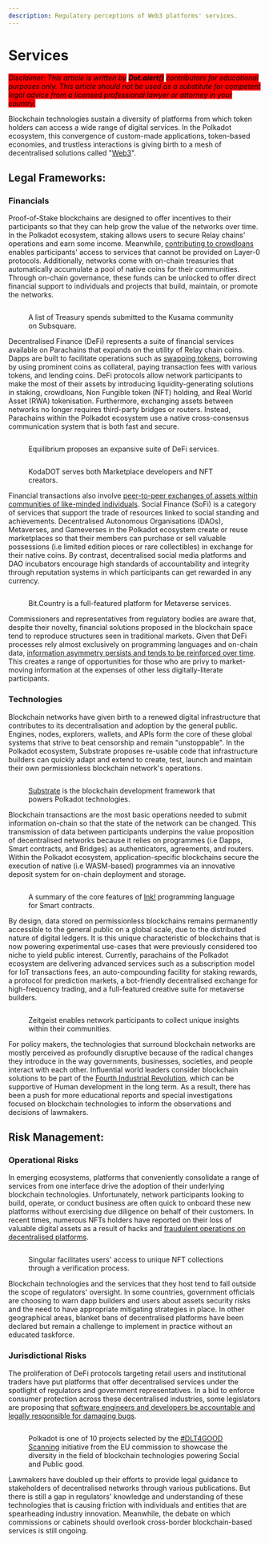 ```yaml
---
description: Regulatory perceptions of Web3 platforms' services.
---
```


# Services

_<mark style="background-color:red;">Disclaimer: This article is written by</mark> <mark style="background-color:red;"></mark><mark style="background-color:red;">**Dot.alert()**</mark> <mark style="background-color:red;"></mark><mark style="background-color:red;">contributors for educational purposes only. This article should not be used as a substitute for competent legal advice from a licensed professional lawyer or attorney in your country.</mark>_



Blockchain technologies sustain a diversity of platforms from which token holders can access a wide range of digital services. In the Polkadot ecosystem, this convergence of custom-made applications, token-based economies, and trustless interactions is giving birth to a mesh of decentralised solutions called "[Web3](https://gavofyork.medium.com/why-we-need-web-3-0-5da4f2bf95ab)".



## Legal Frameworks:&#x20;

### Financials

Proof-of-Stake blockchains are designed to offer incentives to their participants so that they can help grow the value of the networks over time. In the Polkadot ecosystem, staking allows users to secure Relay chains' operations and earn some income. Meanwhile, [contributing to crowdloans](../../3.operations/crowdfunding/crowdloans.md) enables participants' access to services that cannot be provided on Layer-0 protocols. Additionally, networks come with on-chain treasuries that automatically accumulate a pool of native coins for their communities. Through on-chain governance, these funds can be unlocked to offer direct financial support to individuals and projects that build, maintain, or promote the networks.&#x20;

<figure><img src="../../../.gitbook/assets/R_PTreasuries.JPG" alt=""><figcaption><p>A list of Treasury spends submitted to the Kusama community on Subsquare.</p></figcaption></figure>

Decentralised Finance (DeFi) represents a suite of financial services available on Parachains that expands on the utility of Relay chain coins. Dapps are built to facilitate operations such as [swapping tokens](../../3.operations/swapping/pairs-availability.md), borrowing by using prominent coins as collateral, paying transaction fees with various tokens, and lending coins. DeFi protocols allow network participants to make the most of their assets by introducing liquidity-generating solutions in staking, crowdloans, Non Fungible token (NFT) holding, and Real World Asset (RWA) tokenisation.  Furthermore, exchanging assets between networks no longer requires third-party bridges or routers. Instead, Parachains within the Polkadot ecosystem use a native cross-consensus communication system that is both fast and secure.&#x20;

<figure><img src="../../../.gitbook/assets/R_PEquilibrium.JPG" alt=""><figcaption><p>Equilibrium proposes an expansive suite of DeFi services.</p></figcaption></figure>

<figure><img src="../../../.gitbook/assets/R_PKodaDot.JPG" alt=""><figcaption><p>KodaDOT serves both Marketplace developers and NFT creators. </p></figcaption></figure>

Financial transactions also involve [peer-to-peer exchanges of assets within communities of like-minded individuals](https://anaelleltd.company/blog/2020/11/10/how-web-technologies-became-the-cornerstone-of-human-development-part-2/). Social Finance (SoFi) is a category of services that support the trade of resources linked to social standing and achievements. Decentralised Autonomous Organisations (DAOs), Metaverses, and Gameverses in the Polkadot ecosystem create or reuse marketplaces so that their members can purchase or sell valuable possessions (i.e limited edition pieces or rare collectibles) in exchange for their native coins. By contrast, decentralised social media platforms and DAO incubators encourage high standards of accountability and integrity through reputation systems in which participants can get rewarded in any currency.

<figure><img src="../../../.gitbook/assets/R_PBitCountry.JPG" alt=""><figcaption><p>Bit.Country is a full-featured platform for Metaverse services.</p></figcaption></figure>

Commissioners and representatives from regulatory bodies are aware that, despite their novelty, financial solutions proposed in the blockchain space tend to reproduce structures seen in traditional markets. Given that DeFi processes rely almost exclusively on programming languages and on-chain data, [information asymmetry persists and tends to be reinforced over time](https://www.sec.gov/news/statement/crenshaw-defi-20211109). This creates a range of opportunities for those who are privy to market-moving information at the expenses of other less digitally-literate participants.&#x20;



### Technologies

Blockchain networks have given birth to a renewed digital infrastructure that contributes to its decentralisation and adoption by the general public. Engines, nodes, explorers, wallets, and APIs form the core of these global systems that strive to beat censorship and remain "unstoppable". In the Polkadot ecosystem, Substrate proposes re-usable code that infrastructure builders can quickly adapt and extend to create, test, launch and maintain their own permissionless blockchain network's operations.&#x20;

<figure><img src="../../../.gitbook/assets/R_PSubstrate.JPG" alt=""><figcaption><p><a href="https://substrate.io/technology/future-proof/">Substrate</a> is the blockchain development framework that powers Polkadot technologies.</p></figcaption></figure>

Blockchain transactions are the most basic operations needed to submit information on-chain so that the state of the network can be changed. This transmission of data between participants underpins the value proposition of decentralised networks because it relies on programmes (i.e Dapps, Smart contracts, and Bridges) as authenticators, agreements, and routers. Within the Polkadot ecosystem, application-specific blockchains secure the execution of native (i.e WASM-based) programmes via an innovative deposit system for on-chain deployment and storage.

<figure><img src="../../../.gitbook/assets/R_PParityInk.JPG" alt=""><figcaption><p>A summary of the core features of <a href="https://use.ink/">Ink!</a> programming language for Smart contracts.</p></figcaption></figure>

By design, data stored on permissionless blockchains remains permanently accessible to the general public on a global scale, due to the distributed nature of digital ledgers. It is this unique characteristic of blockchains that is now powering experimental use-cases that were previously considered too niche to yield public interest. Currently, parachains of the Polkadot ecosystem are delivering advanced services such as a subscription model for IoT transactions fees, an auto-compounding facility for staking rewards, a protocol for prediction markets, a bot-friendly decentralised exchange for high-frequency trading, and a full-featured creative suite for metaverse builders.

<figure><img src="../../../.gitbook/assets/R_PZeitgeist.JPG" alt=""><figcaption><p>Zeitgeist enables network participants to collect unique insights within their communities.</p></figcaption></figure>

For policy makers, the technologies that surround blockchain networks are mostly perceived as profoundly disruptive because of the radical changes they introduce in the way governments, businesses, societies, and people interact with each other.  Influential world leaders consider blockchain solutions to be part of the [Fourth Industrial Revolution](https://www.weforum.org/about/the-fourth-industrial-revolution-by-klaus-schwab), which can be supportive of Human development in the long term. As a result, there has been a push for more educational reports and special investigations focused on blockchain technologies to inform the observations and decisions of lawmakers.



## Risk Management:

### Operational Risks

In emerging ecosystems, platforms that conveniently consolidate a range of services from one interface drive the adoption of their underlying blockchain technologies. Unfortunately, network participants looking to build, operate, or conduct business are often quick to onboard these new platforms without exercising due diligence on behalf of their customers. In recent times, numerous NFTs holders have reported on their loss of valuable digital assets as a result of hacks and [fraudulent operations on decentralised platforms](https://www.justice.gov/usao-edny/pr/non-fungible-token-nft-developer-charged-multi-million-dollar-international-fraud).&#x20;

<figure><img src="../../../.gitbook/assets/R_PSingular.JPG" alt=""><figcaption><p>Singular facilitates users' access to unique NFT collections through a verification process.</p></figcaption></figure>

Blockchain technologies and the services that they host tend to fall outside the scope of regulators' oversight. In some countries, government officials are choosing to warn dapp builders and users about assets security risks and the need to have appropriate mitigating strategies in place. In other geographical areas, blanket bans of decentralised platforms have been declared but remain a challenge to implement in practice without an educated taskforce.&#x20;



### Jurisdictional Risks

The proliferation of DeFi protocols targeting retail users and institutional traders have put platforms that offer decentralised services under the spotlight of regulators and government representatives. In a bid to enforce consumer protection across these decentralised industries, some legislators are proposing that [software engineers and developers be accountable and legally responsible for damaging bugs](https://www.linkedin.com/pulse/how-commission-set-out-torpedo-web3-without-even-realizing-?trk=public\_post-content\_share-article).&#x20;

<figure><img src="../../../.gitbook/assets/R_PDOTEU.JPG" alt=""><figcaption><p>Polkadot is one of 10 projects selected by the <a href="https://knowledge4policy.ec.europa.eu/foresight/topic/dlt4good-scanning_en">#DLT4GOOD Scanning</a> initiative from the EU commission to showcase the diversity in the field of blockchain technologies powering Social and Public good.</p></figcaption></figure>

Lawmakers have doubled up their efforts to provide legal guidance to stakeholders of decentralised networks through various publications. But there is still a gap in regulators' knowledge and understanding of these technologies that is causing friction with individuals and entities that are spearheading industry innovation. Meanwhile, the debate on which commissions or cabinets should overlook cross-border blockchain-based services is still ongoing.

